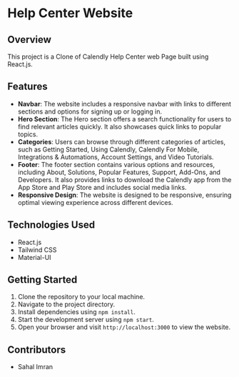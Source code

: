 # Help Center Website

## Overview

This project is a Clone of Calendly Help Center web Page built using React.js.

## Features

- **Navbar**: The website includes a responsive navbar with links to different sections and options for signing up or logging in.
- **Hero Section**: The Hero section offers a search functionality for users to find relevant articles quickly. It also showcases quick links to popular topics.
- **Categories**: Users can browse through different categories of articles, such as Getting Started, Using Calendly, Calendly For Mobile, Integrations & Automations, Account Settings, and Video Tutorials.
- **Footer**: The footer section contains various options and resources, including About, Solutions, Popular Features, Support, Add-Ons, and Developers. It also provides links to download the Calendly app from the App Store and Play Store and includes social media links.
- **Responsive Design**: The website is designed to be responsive, ensuring optimal viewing experience across different devices.

## Technologies Used

- React.js
- Tailwind CSS
- Material-UI

## Getting Started

1. Clone the repository to your local machine.
2. Navigate to the project directory.
3. Install dependencies using `npm install`.
4. Start the development server using `npm start`.
5. Open your browser and visit `http://localhost:3000` to view the website.

## Contributors

- Sahal Imran